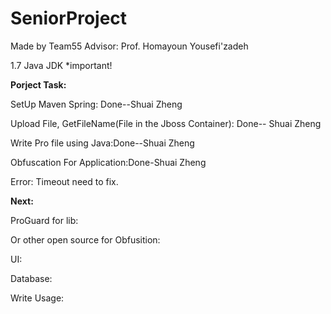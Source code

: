 # SeniorProject
Made by Team55 Advisor: Prof. Homayoun Yousefi'zadeh

1.7 Java JDK *important!

 **Porject Task:**

 SetUp Maven Spring: Done--Shuai Zheng

Upload File, GetFileName(File in the Jboss Container): Done--  Shuai Zheng

Write Pro file using Java:Done--Shuai Zheng

Obfuscation For Application:Done-Shuai Zheng

Error: Timeout need to fix.

**Next:**


 ProGuard for lib:

 Or other open source for Obfusition:

 UI:

 Database:

 Write Usage:


